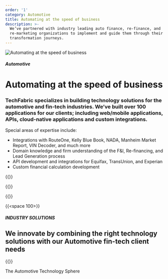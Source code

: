 ```yaml
---
order: '1'
category: Automotive
title: Automating at the speed of business
description: >-
  We’ve partnered with industry leading auto finance, re-finance, and
  re-marketing organizations to implement and guide them through their digital
  transformation journeys.
---
```

![Automating at the speed of business](/images/uploads/automotive-industry-hero.svg)

##### Automotive

# Automating at the speed of business

### TechFabric specializes in building technology solutions for the automotive and fin-tech industries. We’ve built over 100 applications for our clients; including web/mobile applications, APIs, cloud-native applications and custom integrations.

Special areas of expertise include:

* Integrations with RouteOne, Kelly Blue Book, NADA, Manheim Market Report, VIN Decoder, and much more
* Domain knowledge and firm understanding of the F&I, Re-financing, and Lead Generation process
* API development and integrations for Equifax, TransUnion, and Experian
* Custom financial calculation development

{{<btn-outlined href="/technology" label="Let’s Talk">}}

{{<btn-link href="/technology" label="See Our technology Stack">}}

{{<btn-link href="/solutions" label="See Our solutions">}}

{{<space 100>}}

##### INDUSTRY SOLUTIONS

## **We innovate by combining the right technology solutions with our Automotive fin-tech client needs**

{{<industry-solutions>}}

The Automotive Technology Sphere
